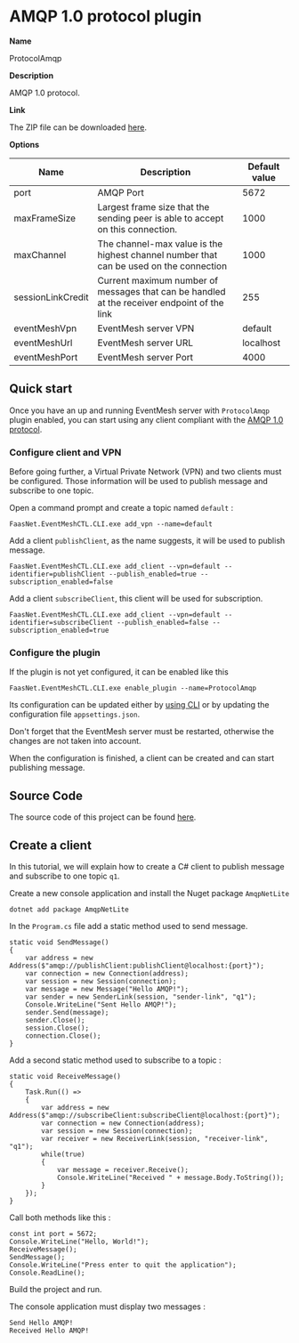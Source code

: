 # AMQP 1.0 protocol plugin

**Name**

ProtocolAmqp

**Description**

AMQP 1.0 protocol.

**Link**

The ZIP file can be downloaded [here]().

**Options**

| Name              | Description                                                                                 | Default value |
| ----------------- | ------------------------------------------------------------------------------------------- | ------------- |
| port              | AMQP Port                                                                                   | 5672          |
| maxFrameSize      | Largest frame size that the sending peer is able to accept on this connection.              | 1000          |
| maxChannel        | The channel-max value is the highest channel number that can be used on the connection      | 1000          |
| sessionLinkCredit | Current maximum number of messages that can be handled at the receiver endpoint of the link | 255           |
| eventMeshVpn      | EventMesh server VPN                                                                        | default       |
| eventMeshUrl      | EventMesh server URL                                                                        | localhost     |
| eventMeshPort     | EventMesh server Port                                                                       | 4000          |

## Quick start

Once you have an up and running EventMesh server with `ProtocolAmqp` plugin enabled, you can start using any client compliant with the [AMQP 1.0 protocol](http://docs.oasis-open.org/amqp/core/v1.0/os/amqp-core-complete-v1.0-os.pdf).

### Configure client and VPN

Before going further, a Virtual Private Network (VPN) and two clients must be configured.
Those information will be used to publish message and subscribe to one topic.

Open a command prompt and create a topic named `default` :

```
FaasNet.EventMeshCTL.CLI.exe add_vpn --name=default
```

Add a client `publishClient`, as the name suggests, it will be used to publish message.

```
FaasNet.EventMeshCTL.CLI.exe add_client --vpn=default --identifier=publishClient --publish_enabled=true --subscription_enabled=false
```

Add a client `subscribeClient`, this client will be used for subscription.

```
FaasNet.EventMeshCTL.CLI.exe add_client --vpn=default --identifier=subscribeClient --publish_enabled=false --subscription_enabled=true
```

### Configure the plugin

If the plugin is not yet configured, it can be enabled like this

```
FaasNet.EventMeshCTL.CLI.exe enable_plugin --name=ProtocolAmqp
```

Its configuration can be updated either by [using CLI](cli.md) or by updating the configuration file `appsettings.json`.

Don't forget that the EventMesh server must be restarted, otherwise the changes are not taken into account.

When the configuration is finished, a client can be created and can start publishing message.

## Source Code

The source code of this project can be found [here]().

## Create a client

In this tutorial, we will explain how to create a C# client to publish message and subscribe to one topic `q1`.

Create a new console application and install the Nuget package `AmqpNetLite`

```
dotnet add package AmqpNetLite 
```

In the `Program.cs` file add a static method used to send message.

```
static void SendMessage()
{
    var address = new Address($"amqp://publishClient:publishClient@localhost:{port}");
    var connection = new Connection(address);
    var session = new Session(connection);
    var message = new Message("Hello AMQP!");
    var sender = new SenderLink(session, "sender-link", "q1");
    Console.WriteLine("Sent Hello AMQP!");
    sender.Send(message);
    sender.Close();
    session.Close();
    connection.Close();
}
```

Add a second static method used to subscribe to a topic :

```
static void ReceiveMessage()
{
    Task.Run(() =>
    {
        var address = new Address($"amqp://subscribeClient:subscribeClient@localhost:{port}");
        var connection = new Connection(address);
        var session = new Session(connection);
        var receiver = new ReceiverLink(session, "receiver-link", "q1");
        while(true)
        {
            var message = receiver.Receive();
            Console.WriteLine("Received " + message.Body.ToString());
        }
    });
}
```

Call both methods like this :

```
const int port = 5672;
Console.WriteLine("Hello, World!");
ReceiveMessage();
SendMessage();
Console.WriteLine("Press enter to quit the application");
Console.ReadLine();
```

Build the project and run.

The console application must display two messages :

```
Send Hello AMQP!
Received Hello AMQP!
```